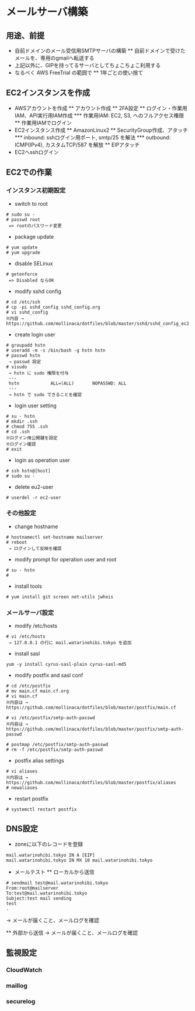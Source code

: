
# メールサーバ構築

## 用途、前提

* 自前ドメインのメール受信用SMTPサーバの構築
** 自前ドメインで受けたメールを、専用のgmailへ転送する
* 上記以外に、GIPを持ってるサーバとしてちょこちょこ利用する
* なるべく AWS FreeTrial の範囲で
** 1年ごとの使い捨て

## EC2インスタンスを作成

* AWSアカウントを作成
** アカウント作成
** 2FA設定
** ログイン・作業用IAM、API実行用IAM作成
*** 作業用IAM: EC2, S3, へのフルアクセス権限
** 作業用IAMでログイン
* EC2インスタンス作成
** AmazonLinux2
** SecurityGroup作成、アタッチ
*** inbound: sshログイン用ポート, smtp/25 を解法
*** outbound: ICMP(IPv4), カスタムTCP/587 を解放
** EIPアタッチ
* EC2へsshログイン

## EC2での作業

### インスタンス初期設定

* switch to root
```
# sudo su -
# passwd root
 => rootのパスワード変更
```

* package update
```
# yum update
# yum upgrade
```

* disable SELinux
```
# getenforce
 => Disabled ならOK
```

* modify sshd config
```
# cd /etc/ssh
# cp -pi sshd_config sshd_config.org
# vi sshd_config
※内容 → https://github.com/mollinaca/dotfiles/blob/master/sshd/sshd_config_ec2
```

* create login user
```
# groupadd hstn
# useradd -m -s /bin/bash -g hstn hstn
# passwd hstn
 → passwd 設定
# visudo
 → hstn に sudo 権限を付与
 ---
 hstn            ALL=(ALL)       NOPASSWD: ALL
 ---
 → hstn で sudo できることを確認
```

* login user setting
```
# su - hstn
# mkdir .ssh
# chmod 755 .ssh
# cd .ssh
※ログイン用公開鍵を設定
※ログイン確認
# exit
```

* login as operation user
```
# ssh hstn@[host]
# sudo su -
```

* delete eu2-user
```
# userdel -r ec2-user
```

### その他設定

* change hostname
```
# hostnamectl set-hostname mailserver
# reboot
 → ログインして反映を確認
```

* modify prompt for operation user and root
```
# su - hstn
# 
```

* install tools
```
# yum install git screen net-utils jwhois
```

### メールサーバ設定

* modify /etc/hosts
```
# vi /etc/hosts
 → 127.0.0.1 の行に mail.watarinohibi.tokyo を追加
```

* install sasl
```
yum -y install cyrus-sasl-plain cyrus-sasl-md5
```

* modify postfix and sasl conf
```
# cd /etc/postfix
# mv main.cf main.cf.org
# vi main.cf
※内容は → https://github.com/mollinaca/dotfiles/blob/master/postfix/main.cf

# vi /etc/postfix/smtp-auth-passwd
※内容は → https://github.com/mollinaca/dotfiles/blob/master/postfix/smtp-auth-passwd

# postmap /etc/postfix/smtp-auth-passwd
# rm -f /etc/postfix/smtp-auth-passwd
```

* postfix alias settings
```
# vi aliases
※内容は → https://github.com/mollinaca/dotfiles/blob/master/postfix/aliases
# newaliases
```

* restart postfix
```
# systemctl restart postfix
```

## DNS設定

* zoneに以下のレコードを登録
```
mail.watarinohibi.tokyo IN A [EIP]
mail.watarinohibi.tokyo IN MX 10 mail.watarinohibi.tokyo
```

* メールテスト
** ローカルから送信
```
# sendmail test@mail.watarinohibi.tokyo
From:root@mailserver
To:test@mail.watarinohibi.tokyo
Subject:test mail sending
test
.
```
 → メールが届くこと、メールログを確認

** 外部から送信
 → メールが届くこと、メールログを確認

## 監視設定

### CloudWatch

### maillog

### securelog
